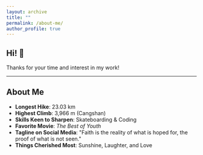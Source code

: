 ```yaml
---
layout: archive
title: ""
permalink: /about-me/
author_profile: true
---
```


## Hi! 🤗
Thanks for your time and interest in my work!

---

## About Me

- **Longest Hike**: 23.03 km
- **Highest Climb**: 3,966 m (Cangshan)
- **Skills Keen to Sharpen**: Skateboarding & Coding
- **Favorite Movie**: *The Best of Youth*
- **Tagline on Social Media**: 
"Faith is the reality of what is hoped for, the proof of what is not seen."
- **Things Cherished Most**: Sunshine, Laughter, and Love

<script>
  let highFiveCount = 0;
  document.getElementById("highFiveButton").addEventListener("click", function() {
    highFiveCount++;
    document.getElementById("highFiveCount").innerText = `High Fives Given: ${highFiveCount}`;
  });
</script>


